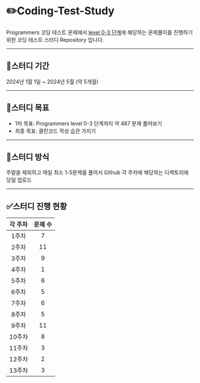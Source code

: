 # :pencil2:Coding-Test-Study
Programmers 코딩 테스트 문제에서 [level 0-3 단계](https://school.programmers.co.kr/learn/challenges?order=recent&languages=python3&page=1&levels=0%2C1%2C2%2C3)에 해당하는 문제풀이를 진행하기 위한 코딩 테스트 스터디 Repository 입니다.

---
## :calendar:스터디 기간
2024년 1월 1일 ~ 2024년 5월 (약 5개월)

---
## :seedling:스터디 목표
- 1차 목표: Programmers level 0-3 단계까지 약 487 문제 풀어보기
- 최종 목표: 클린코드 작성 습관 가지기

---
## :pencil:스터디 방식
주말을 제외하고 매일 최소 1-5문제를 풀어서 Github 각 주차에 해당하는 디렉토리에 당일 업로드

---
## :white_check_mark:스터디 진행 현황

|각 주차|문제 수|
|:-----:|:-----:|
| 1주차 |   7   |
| 2주차 |   11  |
| 3주차 |   9   |
| 4주차 |   1   |
| 5주차 |   6   |
| 6주차 |   5   |
| 7주차 |   6   |
| 8주차 |   5   |
| 9주차 |   11  |
| 10주차|   8   |
| 11주차|   3   |
| 12주차|   2   |
| 13주차|   3   |